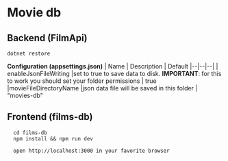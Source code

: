 # Movie db


## Backend (FilmApi)


    dotnet restore
  

**Configuration (appsettings.json)**
| Name | Description  | Default
|--|--|--|
| enableJsonFileWriting |set to true to save data to disk. **IMPORTANT**: for this to work you should set your folder permissions  | true
|movieFileDirectoryName |json data file will be saved in this folder | "movies-db"
 
  ## Frontend (films-db)
      
      cd films-db
      npm install && npm run dev
      
      open http://localhost:3000 in your favorite browser
